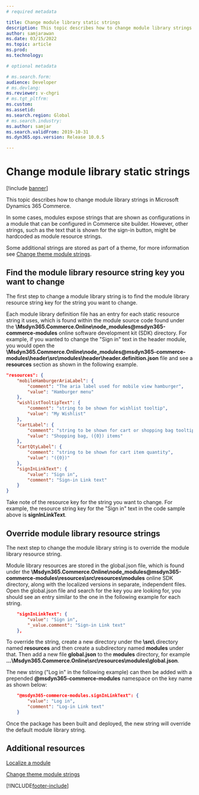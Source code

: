 ```yaml
---
# required metadata

title: Change module library static strings
description: This topic describes how to change module library strings in Microsoft Dynamics 365 Commerce.
author: samjarawan
ms.date: 03/15/2022
ms.topic: article
ms.prod: 
ms.technology: 

# optional metadata

# ms.search.form: 
audience: Developer
# ms.devlang: 
ms.reviewer: v-chgri
# ms.tgt_pltfrm: 
ms.custom: 
ms.assetid: 
ms.search.region: Global
# ms.search.industry: 
ms.author: samjar
ms.search.validFrom: 2019-10-31
ms.dyn365.ops.version: Release 10.0.5

---
```

# Change module library static strings

[!include [banner](../includes/banner.md)]

This topic describes how to change module library strings in Microsoft Dynamics 365 Commerce.

In some cases, modules expose strings that are shown as configurations in a module that can be configured in Commerce site builder. However, other strings, such as the text that is shown for the sign-in button, might be hardcoded as module resource strings. 

Some additional strings are stored as part of a theme, for more information see [Change theme module strings](change-theme-module-strings.md).

## Find the module library resource string key you want to change

The first step to change a module library string is to find the module library resource string key for the string you want to change.

Each module library definition file has an entry for each static resource string it uses, which is found within the module source code found under the  **\Msdyn365.Commerce.Online\node_modules\@msdyn365-commerce-modules** online software development kit (SDK) directory. For example, if you wanted to change the "Sign in" text in the header module, you would open the **\Msdyn365.Commerce.Online\node_modules\@msdyn365-commerce-modules\header\src\modules\header\header.definition.json** file and see a **resources** section as shown in the following example.

```json
"resources": {
    "mobileHamburgerAriaLabel": {
        "comment": "The aria label used for mobile view hamburger",
        "value": "Hamburger menu"
    },
    "wishlistTooltipText": {            
        "comment": "string to be shown for wishlist tooltip",            
        "value": "My Wishlist"
    },
    "cartLabel": {
        "comment": "string to be shown for cart or shopping bag tooltip",
        "value": "Shopping bag, ({0}) items"
    },
    "cartQtyLabel": {
        "comment": "string to be shown for cart item quantity",
        "value": "({0})"
    },
    "signInLinkText": {
        "value": "Sign in",
        "comment": "Sign-in Link text"
    }
}
```
Take note of the resource key for the string you want to change. For example, the resource string key for the "Sign in" text in the code sample above is **signInLinkText**.

## Override module library resource strings

The next step to change the module library string is to override the module library resource string.

Module library resources are stored in the global.json file, which is found under the **\Msdyn365.Commerce.Online\node_modules\@msdyn365-commerce-modules\resources\src\resources\modules** online SDK directory, along with the localized versions in separate, independent files. Open the global.json file and search for the key you are looking for, you should see an entry similar to the one in the following example for each string.

```json
    "signInLinkText": {
        "value": "Sign in",
        "_value.comment": "Sign-in Link text"
    },
```

To override the string, create a new directory under the **\src\\** directory named **resources** and then create a subdirectory named **modules** under that. Then add a new file **global.json** to the **modules** directory, for example **...\Msdyn365.Commerce.Online\src\resources\modules\global.json**.

The new string ("Log in" in the following example) can then be added with a prepended **@msdyn365-commerce-modules** namespace on the key name as shown below:

```json
    "@msdyn365-commerce-modules.signInLinkText": { 
        "value": "Log in",
        "comment": "Log-in Link text"
    }
```

Once the package has been built and deployed, the new string will override the default module library string.

## Additional resources

[Localize a module](localize-module.md)

[Change theme module strings](change-theme-module-strings.md)

[!INCLUDE[footer-include](../../includes/footer-banner.md)]
